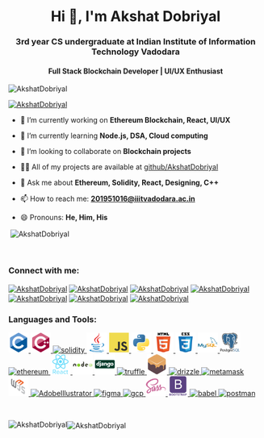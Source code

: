 <h1 align="center">Hi 👋, I'm Akshat Dobriyal</h1>
<h3 align="center">3rd year CS undergraduate at Indian Institute of Information Technology Vadodara</h3>
<h4 align="center">Full Stack Blockchain Developer | UI/UX Enthusiast</h4>

<!--
**AkshatDobriyal/AkshatDobriyal** is a ✨ _special_ ✨ repository because its `README.md` (this file) appears on your GitHub profile.

Here are some ideas to get you started:
-->
<p align="left"> <img src="https://komarev.com/ghpvc/?username=AkshatDobriyal&label=Profile%20views&color=0e75b6&style=flat" alt="AkshatDobriyal" /> </p>

<p align="left"> <a href="https://github.com/ryo-ma/github-profile-trophy"><img src="https://github-profile-trophy.vercel.app/?username=AkshatDobriyal&row=1&column=3" alt="AkshatDobriyal" /></a> </p>

- 🔭 I’m currently working on **Ethereum Blockchain, React, UI/UX**

- 🌱 I’m currently learning **Node.js, DSA, Cloud computing**

- 👯 I’m looking to collaborate on **Blockchain projects**

<!--- 🤔 I’m looking for help with ...-->

- 👨‍💻 All of my projects are available at [github/AkshatDobriyal](https://github.com/AkshatDobriyal?tab=repositories)

- 💬 Ask me about **Ethereum, Solidity, React, Designing, C++**

- 📫 How to reach me: **201951016@iiitvadodara.ac.in**

- 😄 Pronouns: **He, Him, His**

<!--- ⚡ Fun fact: ...-->

<p>&nbsp;<img align="center" src="https://github-readme-stats.vercel.app/api?username=AkshatDobriyal&theme=radical&show_icons=true&locale=en" alt="AkshatDobriyal" /></p>
<br>

<h3 align="left">Connect with me:</h3>
<p align="left">
<a href="https://www.linkedin.com/in/akshat-dobriyal-b1aa7a200/" target="blank"><img align="center" src="https://raw.githubusercontent.com/rahuldkjain/github-profile-readme-generator/master/src/images/icons/Social/linked-in-alt.svg" alt="AkshatDobriyal" height="30" width="40" /></a>
<a href="https://www.behance.net/akshatdobriyal" target="blank"><img align="center" src="https://raw.githubusercontent.com/rahuldkjain/github-profile-readme-generator/master/src/images/icons/Social/behance.svg" alt="AkshatDobriyal" height="30" width="40" /></a>
<a href="https://twitter.com/AkshatDobriyal" target="blank"><img align="center" src="https://raw.githubusercontent.com/rahuldkjain/github-profile-readme-generator/master/src/images/icons/Social/twitter.svg" alt="AkshatDobriyal" height="30" width="40" /></a>
<a href="https://www.facebook.com/akshat.dobriyal/" target="blank"><img align="center" src="https://raw.githubusercontent.com/rahuldkjain/github-profile-readme-generator/master/src/images/icons/Social/facebook.svg" alt="AkshatDobriyal" height="30" width="40" /></a> 
<a href="https://www.instagram.com/_dobriyal_akshat_/" target="blank"><img align="center" src="https://raw.githubusercontent.com/rahuldkjain/github-profile-readme-generator/master/src/images/icons/Social/instagram.svg" alt="AkshatDobriyal" height="30" width="40" /></a>
<a href="https://www.codechef.com/users/dobriyal_08" target="blank"><img align="center" src="https://cdn.jsdelivr.net/npm/simple-icons@3.1.0/icons/codechef.svg" alt="AkshatDobriyal" height="30" width="40" /></a>
<a href="https://auth.geeksforgeeks.org/user/dobriyalakshat08/practice/" target="blank"><img align="center" src="https://raw.githubusercontent.com/rahuldkjain/github-profile-readme-generator/master/src/images/icons/Social/geeks-for-geeks.svg" alt="AkshatDobriyal" height="30" width="40" /></a>
</p>

<h3 align="left">Languages and Tools:</h3>
<p align="left"> <a href="https://www.cprogramming.com/" target="_blank"> <img src="https://raw.githubusercontent.com/devicons/devicon/master/icons/c/c-original.svg" alt="c" width="40" height="40"/> </a> <a href="https://www.w3schools.com/cpp/" target="_blank"> <img src="https://raw.githubusercontent.com/devicons/devicon/master/icons/cplusplus/cplusplus-original.svg" alt="cplusplus" width="40" height="40"/> </a> <a href="https://soliditylang.org/" target="_blank"> <img src="https://docs.soliditylang.org/en/v0.4.24/_images/logo.svg" alt="solidity" width="40" height="40"/> </a> <a href="https://www.java.com" target="_blank"> <img src="https://raw.githubusercontent.com/devicons/devicon/master/icons/java/java-original.svg" alt="java" width="40" height="40"/> </a> <a href="https://developer.mozilla.org/en-US/docs/Web/JavaScript" target="_blank"> <img src="https://raw.githubusercontent.com/devicons/devicon/master/icons/javascript/javascript-original.svg" alt="javascript" width="40" height="40"/> </a> <a href="https://www.python.org" target="_blank"> <img src="https://raw.githubusercontent.com/devicons/devicon/master/icons/python/python-original.svg" alt="python" width="40" height="40"/> </a> <a href="https://www.w3.org/html/" target="_blank"> <img src="https://raw.githubusercontent.com/devicons/devicon/master/icons/html5/html5-original-wordmark.svg" alt="html5" width="40" height="40"/> </a> <a href="https://www.w3schools.com/css/" target="_blank"> <img src="https://raw.githubusercontent.com/devicons/devicon/master/icons/css3/css3-original-wordmark.svg" alt="css3" width="40" height="40"/> </a> <a href="https://www.mysql.com/" target="_blank"> <img src="https://raw.githubusercontent.com/devicons/devicon/master/icons/mysql/mysql-original-wordmark.svg" alt="mysql" width="40" height="40"/> </a> <a href="https://www.postgresql.org" target="_blank"> <img src="https://raw.githubusercontent.com/devicons/devicon/master/icons/postgresql/postgresql-original-wordmark.svg" alt="postgresql" width="40" height="40"/> </a> <a href="https://ethereum.org/en/" target="_blank"> <img src="https://ethereum.org/static/062ab5cbe18d16c46cbd3fa57b0e3f35/31987/ethereum-logo-portrait-purple.png" alt="ethereum" width="40" height="40"/> </a> <a href="https://reactjs.org/" target="_blank"> <img src="https://raw.githubusercontent.com/devicons/devicon/master/icons/react/react-original-wordmark.svg" alt="react" width="40" height="40"/> </a> <a href="https://nodejs.org" target="_blank"> <img src="https://raw.githubusercontent.com/devicons/devicon/master/icons/nodejs/nodejs-original-wordmark.svg" alt="nodejs" width="40" height="40"/> </a> <a href="https://www.djangoproject.com/" target="_blank"> <img src="https://raw.githubusercontent.com/devicons/devicon/master/icons/django/django-original.svg" alt="django" width="40" height="40"/> </a> <a href="https://www.trufflesuite.com/" target="_blank"> <img src="https://camo.githubusercontent.com/4485d17c3a177657700243cda0c3c8e78423102f11fbacbd9bb40d20cb1f0f27/68747470733a2f2f74727566666c6573756974652e636f6d2f696d672f74727566666c652d6c6f676f2d6461726b2e737667" alt="truffle" width="40" height="40"/> </a> <a href="https://trufflesuite.com/ganache" target="_blank"> <img src="https://github.com/trufflesuite/ganache-ui/blob/develop/static/logo.png" alt="ganache" width="40" height="40"/> </a> <a href="https://www.trufflesuite.com/drizzle"> <img src="https://camo.githubusercontent.com/95ae68edd3ca79e94a9f4bb012e74318a9599379ec5979cb5f76e4363b279a2a/68747470733a2f2f74727566666c656672616d65776f726b2e636f6d2f696d672f6472697a7a6c652d6c6f676f2d6461726b2e737667" alt="drizzle" width="40" height="40"/> </a> <a href="https://metamask.io/"> <img src="https://github.com/MetaMask/brand-resources/blob/master/SVG/metamask-fox.svg" alt="metamask" width="40" height="40"/> </a> <a href="https://web3js.readthedocs.io/en/v1.3.0/"> <img src="https://github.com/ChainSafe/web3.js/blob/1.x/assets/logo/web3js.jpg" alt="web3.js" width="40" height="40"/> </a> <a href="https://www.adobe.com/in/products/illustrator.html?sdid=SBNHMR64&mv=search&ef_id=CjwKCAjw8KmLBhB8EiwAQbqNoFefblciNzBKV7iFFib34vns1O4X-HbmpYjz3NeOzS61a44B2xRGSBoC-ecQAvD_BwE:G:s&s_kwcid=AL!3085!3!248235017693!e!!g!!adobe%20illustrator!221172068!17525759228&gclid=CjwKCAjw8KmLBhB8EiwAQbqNoFefblciNzBKV7iFFib34vns1O4X-HbmpYjz3NeOzS61a44B2xRGSBoC-ecQAvD_BwE"> <img src="https://img.icons8.com/color/48/000000/adobe-illustrator--v1.png" alt="AdobeIllustrator" width="40" height="40"/> </a> <a href="https://www.figma.com/" target="_blank"> <img src="https://www.vectorlogo.zone/logos/figma/figma-icon.svg" alt="figma" width="40" height="40"/> </a> <a href="https://cloud.google.com" target="_blank"> <img src="https://www.vectorlogo.zone/logos/google_cloud/google_cloud-icon.svg" alt="gcp" width="40" height="40"/> </a> <a href="https://sass-lang.com" target="_blank"> <img src="https://raw.githubusercontent.com/devicons/devicon/master/icons/sass/sass-original.svg" alt="sass" width="40" height="40"/> </a> <a href="https://getbootstrap.com" target="_blank"> <img src="https://raw.githubusercontent.com/devicons/devicon/master/icons/bootstrap/bootstrap-plain-wordmark.svg" alt="bootstrap" width="40" height="40"/> </a> <a href="https://babeljs.io/" target="_blank"> <img src="https://www.vectorlogo.zone/logos/babeljs/babeljs-icon.svg" alt="babel" width="40" height="40"/> </a> <a href="https://postman.com" target="_blank"> <img src="https://www.vectorlogo.zone/logos/getpostman/getpostman-icon.svg" alt="postman" width="40" height="40"/> </a></p>
<br>

<p><img align="left" src="https://github-readme-stats.vercel.app/api/top-langs?username=AkshatDobriyal&theme=radical&show_icons=true&locale=en&layout=compact" alt="AkshatDobriyal" /></p>
<p><img align="center" src="https://github-readme-streak-stats.herokuapp.com/?user=AkshatDobriyal&" alt="AkshatDobriyal" />
</p>
